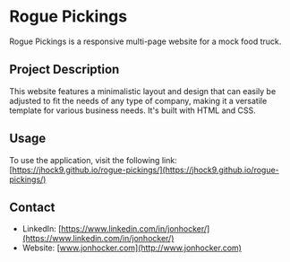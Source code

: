 # Rogue Pickings

Rogue Pickings is a responsive multi-page website for a mock food truck.

## Project Description

This website features a minimalistic layout and design that can easily be adjusted to fit the needs of any type of company, making it a versatile template for various business needs. It's built with HTML and CSS.

## Usage

To use the application, visit the following link: [https://jhock9.github.io/rogue-pickings/](https://jhock9.github.io/rogue-pickings/)

## Contact

- LinkedIn: [https://www.linkedin.com/in/jonhocker/](https://www.linkedin.com/in/jonhocker/)
- Website: [www.jonhocker.com](http://www.jonhocker.com)
